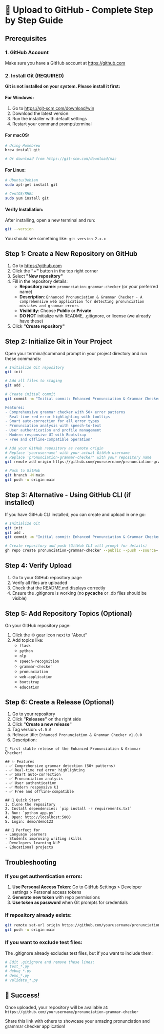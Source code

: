 # 🚀 Upload to GitHub - Complete Step by Step Guide

## Prerequisites

### 1. GitHub Account
Make sure you have a GitHub account at https://github.com

### 2. Install Git (REQUIRED)
**Git is not installed on your system. Please install it first:**

#### For Windows:
1. Go to https://git-scm.com/download/win
2. Download the latest version
3. Run the installer with default settings
4. Restart your command prompt/terminal

#### For macOS:
```bash
# Using Homebrew
brew install git

# Or download from https://git-scm.com/download/mac
```

#### For Linux:
```bash
# Ubuntu/Debian
sudo apt-get install git

# CentOS/RHEL
sudo yum install git
```

#### Verify Installation:
After installing, open a new terminal and run:
```bash
git --version
```
You should see something like: `git version 2.x.x`

## Step 1: Create a New Repository on GitHub

1. Go to https://github.com
2. Click the **"+"** button in the top right corner
3. Select **"New repository"**
4. Fill in the repository details:
   - **Repository name**: `pronunciation-grammar-checker` (or your preferred name)
   - **Description**: `Enhanced Pronunciation & Grammar Checker - A comprehensive web application for detecting pronunciation mistakes and grammar errors`
   - **Visibility**: Choose **Public** or **Private**
   - **DO NOT** initialize with README, .gitignore, or license (we already have these)
5. Click **"Create repository"**

## Step 2: Initialize Git in Your Project

Open your terminal/command prompt in your project directory and run these commands:

```bash
# Initialize Git repository
git init

# Add all files to staging
git add .

# Create initial commit
git commit -m "Initial commit: Enhanced Pronunciation & Grammar Checker

Features:
- Comprehensive grammar checker with 50+ error patterns
- Real-time red error highlighting with tooltips
- Smart auto-correction for all error types
- Pronunciation analysis with speech-to-text
- User authentication and profile management
- Modern responsive UI with Bootstrap
- Free and offline-compatible operation"

# Add your GitHub repository as remote origin
# Replace 'yourusername' with your actual GitHub username
# Replace 'pronunciation-grammar-checker' with your repository name
git remote add origin https://github.com/yourusername/pronunciation-grammar-checker.git

# Push to GitHub
git branch -M main
git push -u origin main
```

## Step 3: Alternative - Using GitHub CLI (if installed)

If you have GitHub CLI installed, you can create and upload in one go:

```bash
# Initialize Git
git init
git add .
git commit -m "Initial commit: Enhanced Pronunciation & Grammar Checker"

# Create repository and push (GitHub CLI will prompt for details)
gh repo create pronunciation-grammar-checker --public --push --source=.
```

## Step 4: Verify Upload

1. Go to your GitHub repository page
2. Verify all files are uploaded
3. Check that the README.md displays correctly
4. Ensure the .gitignore is working (no __pycache__ or .db files should be visible)

## Step 5: Add Repository Topics (Optional)

On your GitHub repository page:
1. Click the ⚙️ gear icon next to "About"
2. Add topics like:
   - `flask`
   - `python`
   - `nlp`
   - `speech-recognition`
   - `grammar-checker`
   - `pronunciation`
   - `web-application`
   - `bootstrap`
   - `education`

## Step 6: Create a Release (Optional)

1. Go to your repository
2. Click **"Releases"** on the right side
3. Click **"Create a new release"**
4. Tag version: `v1.0.0`
5. Release title: `Enhanced Pronunciation & Grammar Checker v1.0.0`
6. Description:
```
🎉 First stable release of the Enhanced Pronunciation & Grammar Checker!

## ✨ Features
- ✅ Comprehensive grammar detection (50+ patterns)
- ✅ Real-time red error highlighting
- ✅ Smart auto-correction
- ✅ Pronunciation analysis
- ✅ User authentication
- ✅ Modern responsive UI
- ✅ Free and offline-compatible

## 🚀 Quick Start
1. Clone the repository
2. Install dependencies: `pip install -r requirements.txt`
3. Run: `python app.py`
4. Open: http://localhost:5000
5. Login: demo/demo123

## 🎯 Perfect for
- Language learners
- Students improving writing skills
- Developers learning NLP
- Educational projects
```

## Troubleshooting

### If you get authentication errors:
1. **Use Personal Access Token**: Go to GitHub Settings > Developer settings > Personal access tokens
2. **Generate new token** with repo permissions
3. **Use token as password** when Git prompts for credentials

### If repository already exists:
```bash
git remote set-url origin https://github.com/yourusername/pronunciation-grammar-checker.git
git push -u origin main
```

### If you want to exclude test files:
The .gitignore already excludes test files, but if you want to include them:
```bash
# Edit .gitignore and remove these lines:
# test_*.py
# debug_*.py
# demo_*.py
# validate_*.py
```

## 🎉 Success!

Once uploaded, your repository will be available at:
`https://github.com/yourusername/pronunciation-grammar-checker`

Share this link with others to showcase your amazing pronunciation and grammar checker application!
